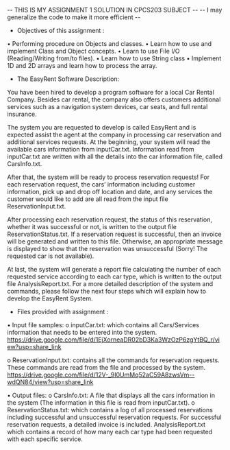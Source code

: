 -- THIS IS MY ASSIGNMENT 1 SOLUTION IN CPCS203 SUBJECT --
-- I may generalize the code to make it more efficient --

 - Objectives of this assignment :

• Performing procedure on Objects and classes.
• Learn how to use and implement Class and Object concepts.
• Learn to use File I/O (Reading/Writing from/to files).
• Learn how to use String class
• Implement 1D and 2D arrays and learn how to process the array.

 - The EasyRent Software Description: 

You have been hired to develop a program software for a local Car Rental Company. Besides car
rental, the company also offers customers additional services such as a navigation system devices,
car seats, and full rental insurance.

The system you are requested to develop is called EasyRent and is expected assist the agent at the
company in processing car reservation and additional services requests. At the beginning, your
system will read the available cars information from inputCar.txt. Information read from
inputCar.txt are written with all the details into the car information file, called CarsInfo.txt.

After that, the system will be ready to process reservation requests! For each reservation request,
the cars’ information including customer information, pick up and drop off location and date, and
any services the customer would like to add are all read from the input file ReservationInput.txt.

After processing each reservation request, the status of this reservation, whether it was successful
or not, is written to the output file ReservationStatus.txt. If a reservation request is successful,
then an invoice will be generated and written to this file. Otherwise, an appropriate message is
displayed to show that the reservation was unsuccessful (Sorry! The requested car is not available).

At last, the system will generate a report file calculating the number of each requested service
according to each car type, which is written to the output file AnalysisReport.txt.
For a more detailed description of the system and commands, please follow the next four steps
which will explain how to develop the EasyRent System.

 - Files provided with assignment :

• Input file samples:
o inputCar.txt: which contains all Cars/Services information that needs to be entered
into the system.
https://drive.google.com/file/d/1EjXorneaDR02bD3Ka3WzOzP6zgYtBQ_r/view?usp=share_link

o ReservationInput.txt: contains all the commands for reservation requests. These
commands are read from the file and processed by the system.
https://drive.google.com/file/d/12V-_9I0UmMq52aC59A8zwsVm--wdQN84/view?usp=share_link

• Output files:
o CarsInfo.txt: A file that displays all the cars information in the system (The
information in this file is read from inputCar.txt).
o ReservationStatus.txt: which contains a log of all processed reservations
including successful and unsuccessful reservation requests. For successful
reservation requests, a detailed invoice is included. 
AnalysisReport.txt which contains a record of how many each car type had been
requested with each specific service.

